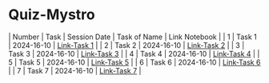 # Quiz-Mystro
| Number | Task   | Session Date  | Task of Name | Link Notebook |
| 1     | Task 1 | 2024-16-10    | [Link-Task 1](#) |
| 2     | Task 2 | 2024-16-10    | [Link-Task 2](https://github.com/Ali-jalil88/Quiz-Mystro/blob/main/task2.ipynb) |
| 3     | Task 3 | 2024-16-10    | [Link-Task 3](#) |
| 4     | Task 4 | 2024-16-10    | [Link-Task 4](#) |
| 5     | Task 5 | 2024-16-10    | [Link-Task 5](#) |
| 6     | Task 6 | 2024-16-10    | [Link-Task 6](#) |
| 7     | Task 7 | 2024-16-10    | [Link-Task 7](#) |
